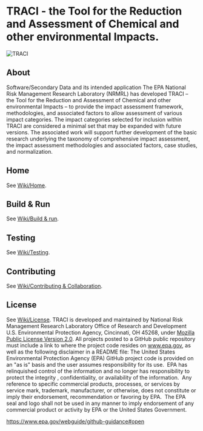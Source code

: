# TRACI - the Tool for the Reduction and Assessment of Chemical and other environmental Impacts.

![TRACI](https://www.epa.gov/sites/production/files/2013-06/epa_seal_verysmall_trim.gif)

## About
Software/Secondary Data and its intended application
The EPA National Risk Management Research Laboratory (NRMRL) has developed TRACI – the Tool for the Reduction and Assessment of Chemical and other environmental Impacts – to provide the impact assessment framework, methodologies, and associated factors to allow assessment of various impact categories. The impact categories selected for inclusion within TRACI are considered a minimal set that may be expanded with future versions. The associated work will support further development of the basic research underlying the taxonomy of comprehensive impact assessment, the impact assessment methodologies and associated factors, case studies, and normalization.

## Home
See [Wiki/Home](https://github.com/USEPA/TRACI/wiki).

## Build & Run
See [Wiki/Build & run](https://github.com/USEPA/TRACI/wiki/Build-&-Run).

## Testing
See [Wiki/Testing](https://github.com/USEPA/TRACI/wiki/Testing).

## Contributing
See [Wiki/Contributing & Collaboration](https://github.com/USEPA/TRACI/wiki/Contributing).

## License
See [Wiki/License](https://github.com/USEPA/TRACI/wiki/License). TRACI is developed and maintained by National Risk Management Research Laboratory Office of Research and Development U.S. Environmental Protection Agency, Cincinnati, OH 45268, under [Mozilla Public License Version 2.0](https://github.com/USEPA/TRACI/wiki/License). All projects posted to a GitHub public repository must include a link to where the project code resides on www.epa.gov, as well as the following disclaimer in a README file:
The United States Environmental Protection Agency (EPA) GitHub project code is provided on an "as is" basis and the user assumes responsibility for its use.  EPA has relinquished control of the information and no longer has responsibility to protect the integrity , confidentiality, or availability of the information.  Any reference to specific commercial products, processes, or services by service mark, trademark, manufacturer, or otherwise, does not constitute or imply their endorsement, recommendation or favoring by EPA.  The EPA seal and logo shall not be used in any manner to imply endorsement of any commercial product or activity by EPA or the United States Government.

https://www.epa.gov/webguide/github-guidance#open
